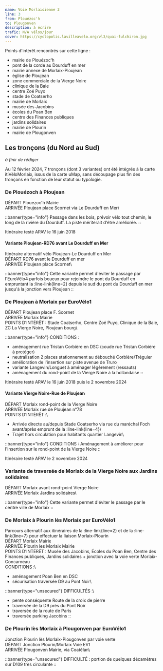 ```yaml
---
name: Voie Morlaisienne 3
line: 3
from: Plouézoc'h
to: Plougonven
description: à écrire
trafic: N/A vélos/jour
cover: https://cyclopolis.lavilleavelo.org/vl3/quai-fulchiron.jpg
---
```


Points d'intérêt rencontrés sur cette ligne :
 - mairie de Plouézoc'h
 - pont de la corde au Dourduff en mer
 - mairie annexe de Morlaix-Ploujean
 - église de Ploujean
 - zone commerciale de la Vierge Noire
 - clinique de la Baie
 - centre Zoé Puyo
 - stade de Coatserho
 - mairie de Morlaix
 - musée des Jacobins
 - écoles du Poan Ben
 - centre des Finances publiques
 - jardins solidaires
 - mairie de Plourin
 - mairie de Plougonven


## Les tronçons (du Nord au Sud)

*à finir de rédiger*

Au 12 février 2024, 7 tronçons (dont 3 variantes) ont été intégrés à la carte itiVéloMorlaix, issus de la carte uMap, sans découpage plus fin des tronçons en fonction de leur statut ou typologie.


### De Plouézoch à Ploujean

DÉPART Plouezoc'h Mairie\
ARRIVÉE Ploujean place Scornet via Le Dourduff en Mer\

::banner{type="info"}
Passage dans les bois, prévoir vélo tout chemin, le long de la rivière du Dourduff. La piste mériterait d'être améliorée.
::

Itinéraire testé APAV le 16 juin 2018

#### Variante Ploujean-RD76 avant Le Dourduff en Mer

Itinéraire alternatif vélo Ploujean-Le Dourduff en Mer\
DÉPART RD76 avant le Dourduff en mer\
ARRIVÉE Ploujean place Scornet\

::banner{type="info"}
Cette variante permet d'éviter le passage par l'EuroVélo4 parfois boueux pour rejoindre le pont du Dourduff en empruntant la :line-link{line=2} depuis le sud du pont du Dourduff en mer jusqu'à la jonction vers Ploujean
::


### De Ploujean à Morlaix par EuroVélo1

DÉPART Ploujean place F. Scornet\
ARRIVÉE Morlaix Mairie\
POINTS D’INTÉRÊT : Stade Coatserho, Centre Zoé Puyo, Clinique de la Baie, ZC La Vierge Noire, Ploujean bourg\

::banner{type="info"}
CONDITIONS :
 - aménagement rue Tristan Corbière en DSC (coude rue Tristan Corbière à protéger)
 - neutralisation 2 places stationnement au débouché Corbière/Tréguier
 - amélioration de l'insertion sur piste avenue de Truro
 - variante Langevin/Longuet à aménager légèrement (ressauts)
 - aménagement du rond-point de la Vierge Noire à la hollandaise
::

Itinéraire testé APAV le 16 juin 2018 puis le 2 novembre 2024

#### Variante Vierge Noire-Rue de Ploujean

DÉPART Morlaix rond-point de la Vierge Noire\
ARRIVÉE Morlaix rue de Ploujean n°78\
POINTS D’INTÉRÊT :\
 - Arrivée directe au/depuis Stade Coatserho via rue du maréchal Foch avant/après emprunt de la :line-link{line=4}\
 - Trajet hors circulation pour habitants quartier Langevin\

::banner{type="info"}
CONDITIONS : Aménagement à améliorer pour l'insertion sur le rond-point de la Vierge Noire
::

Itinéraire testé APAV le 2 novembre 2024


### Variante de traversée de Morlaix de la Vierge Noire aux Jardins solidaires

DÉPART Morlaix avant rond-point Vierge Noire\
ARRIVÉE Morlaix Jardins solidaires\

::banner{type="info"}
Cette variante permet d'éviter le passage par le centre ville de Morlaix
::


### De Morlaix à Plourin lès Morlaix par EuroVélo1

Parcours alternatif aux itinéraires de la :line-link{line=2} et de la :line-link{line=7} pour effectuer la liaison Morlaix-Plourin\
DÉPART Morlaix Mairie\
ARRIVÉE Plourin les Morlaix Mairie\
POINTS D’INTÉRÊT : Musée des Jacobins, Écoles du Poan Ben, Centre des Finances publiques, Jardins solidaires + jonction avec la voie verte Morlaix-Concarneau\
CONDITIONS :\ 
 - aménagement Poan Ben en DSC
 - sécurisation traversée D9 au Pont Noir\

::banner{type="unsecured"}
DIFFICULTÉS :\
 - pente conséquente Route de la croix de pierre
 - traversée de la D9 près du Pont Noir
 - traversée de la route de Paris
 - traversée parking Jacobins
::


### De Plourin lès Morlaix à Plougonven par EuroVélo1

Jonction Plourin lès Morlaix-Plougonven par voie verte\
DÉPART Jonction Plourin/Morlaix Voie EV1\
ARRIVÉE Plougonven Mairie, via Coatélan\

::banner{type="unsecured"}
DIFFICULTÉ : portion de quelques décamètres sur D109 très circulante
::
